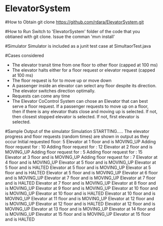 # ElevatorSystem

#How to Obtain
git clone https://github.com/rdara/ElevatorSystem.git

#How to Run
Switch to 'ElevatorSystem' folder of the code that you obtianed with git clone.
Issue the comman 'mvn install'

#Simulator
Simulator is included as a junit test case at SimultaorTest.java

#Cases considered
- The elevator transit time from one floor to other floor (capped at 100 ms)
- The elevator halts either for a floor request or elevator request (capped at 100 ms)
- The floor request is for to move up or move down
- A passenger inside an elevator can select any floor despite its direction. The elevator switches direction optimally.
- Requests can come any time
- The Elevator CoControl System can chose an Elevator that can best serve a floor request. If a passenger requests to move up on a floor, then if there is any elevator thats close and moving up is selected. If not, then closest stopped elevator is selected. If not, first elevator is selected.
      

#Sample Output of the simulator
Simulation STARTTING.....
The elevator progress and floor requests (random times) are shown in output as they occur
Initial requested floor: 5
Elevator at 1 floor and is MOVING_UP
Adding floor request for : 10
Adding floor request for : 12
Elevator at 2 floor and is MOVING_UP
Adding floor request for : 5
Adding floor request for : 15
Elevator at 3 floor and is MOVING_UP
Adding floor request for : 7
Elevator at 4 floor and is MOVING_UP
Elevator at 5 floor and is MOVING_UP
Elevator at 5 floor and is HALTED
Elevator at 5 floor and is MOVING_UP
Elevator at 5 floor and is HALTED
Elevator at 5 floor and is MOVING_UP
Elevator at 6 floor and is MOVING_UP
Elevator at 7 floor and is MOVING_UP
Elevator at 7 floor and is HALTED
Elevator at 7 floor and is MOVING_UP
Elevator at 8 floor and is MOVING_UP
Elevator at 9 floor and is MOVING_UP
Elevator at 10 floor and is MOVING_UP
Elevator at 10 floor and is HALTED
Elevator at 10 floor and is MOVING_UP
Elevator at 11 floor and is MOVING_UP
Elevator at 12 floor and is MOVING_UP
Elevator at 12 floor and is HALTED
Elevator at 12 floor and is MOVING_UP
Elevator at 13 floor and is MOVING_UP
Elevator at 14 floor and is MOVING_UP
Elevator at 15 floor and is MOVING_UP
Elevator at 15 floor and is HALTED
